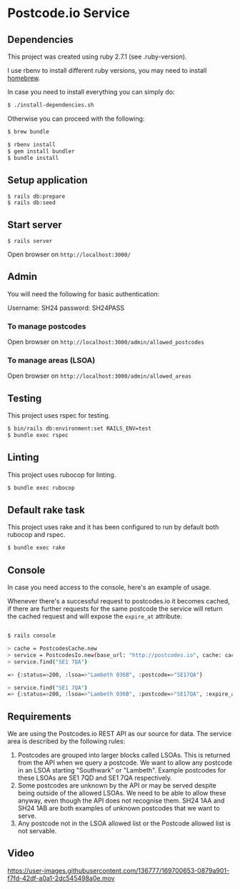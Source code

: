 # Postcode.io Service

## Dependencies

This project was created using ruby 2.7.1 (see .ruby-version).

I use rbenv to install different ruby versions, you may need to install [homebrew](https://brew.sh).


In case you need to install everything you can simply do:


```bash
$ ./install-dependencies.sh
```

Otherwise you can proceed with the following:

```bash
$ brew bundle

$ rbenv install
$ gem install bundler
$ bundle install
```

## Setup application

```
$ rails db:prepare
$ rails db:seed
```

## Start server

```
$ rails server
```

Open browser on `http://localhost:3000/`

## Admin

You will need the following for basic authentication:

Username: SH24
password: SH24PASS

### To manage postcodes

Open browser on `http://localhost:3000/admin/allowed_postcodes`

### To manage areas (LSOA)

Open browser on `http://localhost:3000/admin/allowed_areas`

## Testing

This project uses rspec for testing.

```bash
$ bin/rails db:environment:set RAILS_ENV=test
$ bundle exec rspec
```

## Linting

This project uses rubocop for linting.

```bash
$ bundle exec rubocop
```

## Default rake task

This project uses rake and it has been configured to run by default
both rubocop and rspec.

```bash
$ bundle exec rake
```

## Console

In case you need access to the console, here's an example of usage.

Whenever there's a successful request to postcodes.io it becomes cached,
if there are further requests for the same postcode the service will return
the cached request and will expose the `expire_at` attribute.

```bash

$ rails console

> cache = PostcodesCache.new
> service = PostcodesIo.new(base_url: "http://postcodes.io", cache: cache)
> service.find("SE1 7QA")

=> {:status=>200, :lsoa=>"Lambeth 036B", :postcode=>"SE17QA"}

> service.find("SE1 7QA")
=> {:status=>200, :lsoa=>"Lambeth 036B", :postcode=>"SE17QA", :expire_at=>2022-05-20 22:57:40.446862 +0100}
```

## Requirements

We are using the Postcodes.io REST API as our source for data. The service area is described by the following rules:

1. Postcodes are grouped into larger blocks called LSOAs. This is returned from the API when we query a postcode. We want to allow any postcode in an LSOA starting "Southwark" or "Lambeth". Example postcodes for these LSOAs are SE1 7QD and SE1 7QA respectively.
2. Some postcodes are unknown by the API or may be served despite being outside of the allowed LSOAs. We need to be able to allow these anyway, even though the API does not recognise them. SH24 1AA and SH24 1AB are both examples of unknown postcodes that we want to serve.
3. Any postcode not in the LSOA allowed list or the Postcode allowed list is not servable.


## Video

https://user-images.githubusercontent.com/136777/169700653-0879a901-f7fd-42df-a0a1-2dc545498a0e.mov
